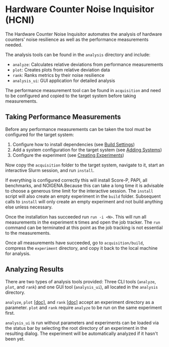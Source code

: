 # Hardware Counter Noise Inquisitor (HCNI)
The Hardware Counter Noise Inquisitor automates the analysis of hardware counters' noise resilience as well as the performance measurements needed.

The analysis tools can be found in the `analysis` directory and include:
 - `analyze`: Calculates relative deviations from performance measurements
 - `plot`: Creates plots from relative deviation data
 - `rank`: Ranks metrics by their noise resilience
 - `analysis_ui`: GUI application for detailed analysis

The performance measurement tool can be found in `acquisition` and need to be configured and copied to the target system before taking measurements.

## Taking Performance Measurements

Before any performance measurements can be taken the tool must be configured for the target system:
  1. Configure how to install dependencies (see [Build Settings](doc/build_settings.md))
  2. Add a system configuration for the target system (see [Adding Systems](doc/adding_systems.md))
  3. Configure the experiment (see [Creating Experiments](doc/creating_experiments.md))

Now copy the `acquisition` folder to the target system, navigate to it, start an interactive Slurm session, and run `install`.

If everything is configured correctly this will install Score-P, PAPI, all benchmarks, and NOIGENA.Because this can take a long time it is advisable to choose a generous time limit for the interactive session. The `install` script will also create an empty experiment in the `build` folder. Subsequent calls to `install` will only create an empty experiment and not build anything else unless necessary.

Once the installation has succeeded run `run -i <N>`. This will run all measurements in the experiment `N` times and open the job tracker. The `run` command can be terminated at this point as the job tracking is not essential to the measurements.

Once all measurements have succeeded, go to `acquisition/build`, compress the `experiment` directory, and copy it back to the local machine for analysis.

## Analyzing Results

There are two types of analysis tools provided: Three CLI tools (`analyze`, `plot`, and `rank`) and one GUI tool (`analysis_ui`), all located in the `analysis` directory.

`analyze`, `plot` [[doc]](doc/plot.md), and `rank` [[doc]](doc/rank.md) accept an experiment directory as a parameter.
`plot` and `rank` require `analyze` to be run on the same experiment first.

`analysis_ui` is run without parameters and experiments can be loaded via the status bar by selecting the root directory of an experiment in the resulting dialog. The experiment will be automatically analyzed if it hasn't been yet.


